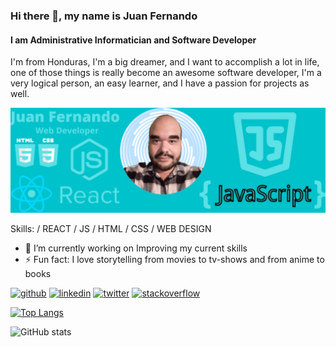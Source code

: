 ### Hi there 👋, my name is Juan Fernando
#### I am Administrative Informatician and Software Developer
I'm from Honduras, I'm a big dreamer, and I want to accomplish a lot in life, one of those things is really become an awesome software developer, I'm a very logical person, an easy learner, and I have a passion for projects as well.

![I am GitHub Readme Generator's creator](https://github.com/juanfercaste/juanfercaste/blob/main/Juan%20Fernando%20(1)%20(1).png)

Skills: / REACT / JS / HTML / CSS / WEB DESIGN

- 🔭 I’m currently working on Improving my current skills 
- ⚡ Fun fact: I love storytelling from movies to tv-shows and from anime to books 


[<img src='https://cdn.jsdelivr.net/npm/simple-icons@3.0.1/icons/github.svg' alt='github' height='40'>](https://github.com/juanfercaste)  [<img src='https://cdn.jsdelivr.net/npm/simple-icons@3.0.1/icons/linkedin.svg' alt='linkedin' height='40'>](https://www.linkedin.com/in/https://www.linkedin.com/in/juan-cerrato-a33422167//)  [<img src='https://cdn.jsdelivr.net/npm/simple-icons@3.0.1/icons/twitter.svg' alt='twitter' height='40'>](https://twitter.com/https://twitter.com/Juanfercerrato)  [<img src='https://cdn.jsdelivr.net/npm/simple-icons@3.0.1/icons/stackoverflow.svg' alt='stackoverflow' height='40'>](https://stackoverflow.com/users/https://es.stackoverflow.com/users/277290/fernado-castellon)  

[![Top Langs](https://github-readme-stats.vercel.app/api/top-langs/?username=juanfercaste)](https://github.com/anuraghazra/github-readme-stats)

![GitHub stats](https://github-readme-stats.vercel.app/api?username=juanfercaste&show_icons=true)  

